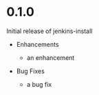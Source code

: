 # 0.1.0

Initial release of jenkins-install

* Enhancements
  * an enhancement

* Bug Fixes
  * a bug fix
